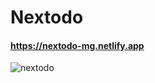 # Nextodo
#### https://nextodo-mg.netlify.app
![nextodo](https://user-images.githubusercontent.com/85064536/194869463-1528e80e-7605-4608-868d-4e05d4fdaaa1.jpg)
